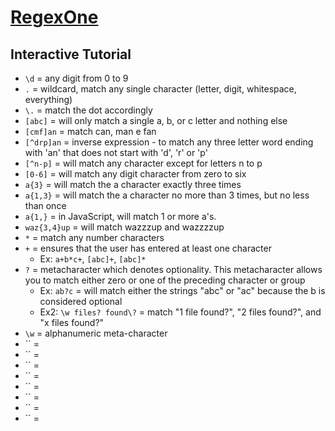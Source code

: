  # [RegexOne][0]

## Interactive Tutorial

- `\d` = any digit from 0 to 9
- `.` = wildcard, match any single character (letter, digit, whitespace, everything)
- `\.` = match the dot accordingly
- `[abc]` = will only match a single a, b, or c letter and nothing else
- `[cmf]an` = match can, man e fan
- `[^drp]an` = inverse expression - to match any three letter word ending with 'an' that does not start with 'd', 'r' or 'p'
- `[^n-p]` = will match any character except for letters n to p
- `[0-6]` = will match any digit character from zero to six
- `a{3}` = will match the a character exactly three times
- `a{1,3}` = will match the a character no more than 3 times, but no less than once
- `a{1,}` = in JavaScript, will match 1 or more a's.
- `waz{3,4}up` = will match wazzzup and wazzzzup
- `*` = match any number characters
- `+` = ensures that the user has entered at least one character
  - Ex: `a+b*c+`, `[abc]+`, `[abc]*`
- `?` = metacharacter which denotes optionality. This metacharacter allows you to match either zero or one of the preceding character or group
  - Ex: `ab?c` = will match either the strings "abc" or "ac" because the b is considered optional
  - Ex2: `\w files? found\?` = match "1 file found?", "2 files found?", and "x files found?"
- `\w` = alphanumeric meta-character
- `` = 
- `` = 
- `` = 
- `` = 
- `` = 
- `` = 
- `` = 
- `` = 

 [0]: http://regexone.com/
